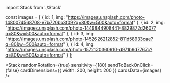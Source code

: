 import Stack from './Stack'

const images = [
  { id: 1, img: "https://images.unsplash.com/photo-1480074568708-e7b720bb3f09?q=80&w=500&auto=format" },
  { id: 2, img: "https://images.unsplash.com/photo-1449844908441-8829872d2607?q=80&w=500&auto=format" },
  { id: 3, img: "https://images.unsplash.com/photo-1452626212852-811d58933cae?q=80&w=500&auto=format" },
  { id: 4, img: "https://images.unsplash.com/photo-1572120360610-d971b9d7767c?q=80&w=500&auto=format" }
];
  
<Stack
  randomRotation={true}
  sensitivity={180}
  sendToBackOnClick={false}
  cardDimensions={{ width: 200, height: 200 }}
  cardsData={images}
/>